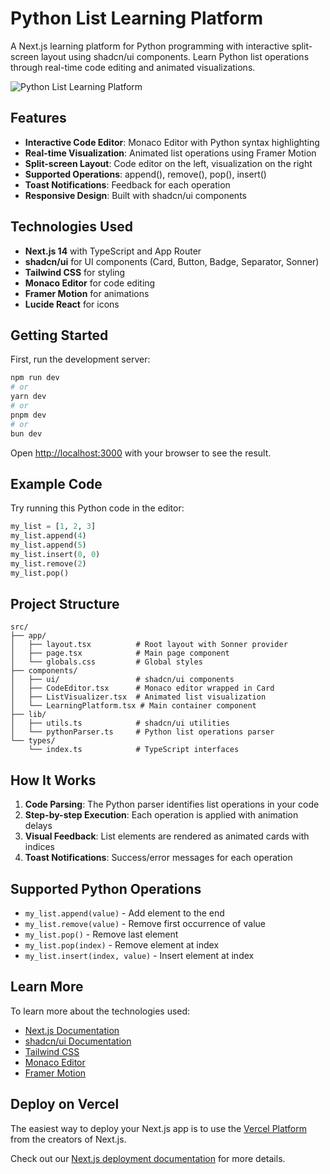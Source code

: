# Python List Learning Platform

A Next.js learning platform for Python programming with interactive split-screen layout using shadcn/ui components. Learn Python list operations through real-time code editing and animated visualizations.

![Python List Learning Platform](https://via.placeholder.com/800x400/4F46E5/ffffff?text=Python+List+Learning+Platform)

## Features

- **Interactive Code Editor**: Monaco Editor with Python syntax highlighting
- **Real-time Visualization**: Animated list operations using Framer Motion
- **Split-screen Layout**: Code editor on the left, visualization on the right
- **Supported Operations**: append(), remove(), pop(), insert()
- **Toast Notifications**: Feedback for each operation
- **Responsive Design**: Built with shadcn/ui components

## Technologies Used

- **Next.js 14** with TypeScript and App Router
- **shadcn/ui** for UI components (Card, Button, Badge, Separator, Sonner)
- **Tailwind CSS** for styling
- **Monaco Editor** for code editing
- **Framer Motion** for animations
- **Lucide React** for icons

## Getting Started

First, run the development server:

```bash
npm run dev
# or
yarn dev
# or
pnpm dev
# or
bun dev
```

Open [http://localhost:3000](http://localhost:3000) with your browser to see the result.

## Example Code

Try running this Python code in the editor:

```python
my_list = [1, 2, 3]
my_list.append(4)
my_list.append(5)
my_list.insert(0, 0)
my_list.remove(2)
my_list.pop()
```

## Project Structure

```text
src/
├── app/
│   ├── layout.tsx          # Root layout with Sonner provider
│   ├── page.tsx            # Main page component
│   └── globals.css         # Global styles
├── components/
│   ├── ui/                 # shadcn/ui components
│   ├── CodeEditor.tsx      # Monaco editor wrapped in Card
│   ├── ListVisualizer.tsx  # Animated list visualization
│   └── LearningPlatform.tsx # Main container component
├── lib/
│   ├── utils.ts            # shadcn/ui utilities
│   └── pythonParser.ts     # Python list operations parser
└── types/
    └── index.ts            # TypeScript interfaces
```

## How It Works

1. **Code Parsing**: The Python parser identifies list operations in your code
2. **Step-by-step Execution**: Each operation is applied with animation delays
3. **Visual Feedback**: List elements are rendered as animated cards with indices
4. **Toast Notifications**: Success/error messages for each operation

## Supported Python Operations

- `my_list.append(value)` - Add element to the end
- `my_list.remove(value)` - Remove first occurrence of value
- `my_list.pop()` - Remove last element
- `my_list.pop(index)` - Remove element at index
- `my_list.insert(index, value)` - Insert element at index

## Learn More

To learn more about the technologies used:

- [Next.js Documentation](https://nextjs.org/docs)
- [shadcn/ui Documentation](https://ui.shadcn.com)
- [Tailwind CSS](https://tailwindcss.com)
- [Monaco Editor](https://microsoft.github.io/monaco-editor/)
- [Framer Motion](https://www.framer.com/motion/)

## Deploy on Vercel

The easiest way to deploy your Next.js app is to use the [Vercel Platform](https://vercel.com/new?utm_medium=default-template&filter=next.js&utm_source=create-next-app&utm_campaign=create-next-app-readme) from the creators of Next.js.

Check out our [Next.js deployment documentation](https://nextjs.org/docs/app/building-your-application/deploying) for more details.
